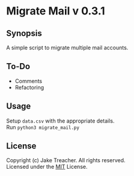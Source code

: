 # Migrate Mail v 0.3.1

## Synopsis

A simple script to migrate multiple mail accounts.  

## To-Do
* Comments
* Refactoring

## Usage

Setup `data.csv` with the appropriate details.  
Run `python3 migrate_mail.py`

## License

Copyright (c) Jake Treacher. All rights reserved.  
Licensed under the [MIT](https://github.com/jaketreacher/migrate_mail/blob/master/LICENSE.txt) License.  
